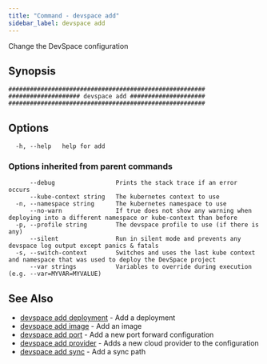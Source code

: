 ```yaml
---
title: "Command - devspace add"
sidebar_label: devspace add
---
```



Change the DevSpace configuration

## Synopsis


```
#######################################################
#################### devspace add #####################
#######################################################
```
## Options

```
  -h, --help   help for add
```

### Options inherited from parent commands

```
      --debug                 Prints the stack trace if an error occurs
      --kube-context string   The kubernetes context to use
  -n, --namespace string      The kubernetes namespace to use
      --no-warn               If true does not show any warning when deploying into a different namespace or kube-context than before
  -p, --profile string        The devspace profile to use (if there is any)
      --silent                Run in silent mode and prevents any devspace log output except panics & fatals
  -s, --switch-context        Switches and uses the last kube context and namespace that was used to deploy the DevSpace project
      --var strings           Variables to override during execution (e.g. --var=MYVAR=MYVALUE)
```

## See Also
* [devspace add deployment](../../cli/commands/devspace_add_deployment)	 - Add a deployment
* [devspace add image](../../cli/commands/devspace_add_image)	 - Add an image
* [devspace add port](../../cli/commands/devspace_add_port)	 - Add a new port forward configuration
* [devspace add provider](../../cli/commands/devspace_add_provider)	 - Adds a new cloud provider to the configuration
* [devspace add sync](../../cli/commands/devspace_add_sync)	 - Add a sync path
